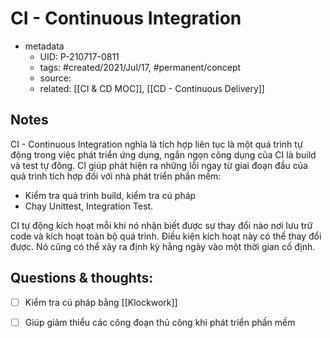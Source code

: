 # CI - Continuous Integration

- metadata
	- UID: P-210717-0811
	- tags: #created/2021/Jul/17, #permanent/concept 
	- source: 
	- related: [[CI & CD MOC]], [[CD - Continuous Delivery]]

## Notes
CI - Continuous Integration nghĩa là tích hợp liên tục là một quá trình tự động trong việc phát triển ứng dụng, ngắn ngọn công dụng của CI là build và test tự đông. CI giúp phát hiện ra những lỗi ngay từ giai đoạn đầu của quả trình tích hợp đối với nhà phát triển phần mềm:
- Kiểm tra quá trình build, kiểm tra cú pháp
- Chạy Unittest, Integration Test.

CI tự động kích hoạt mỗi khi nó nhận biết được sự thay đổi nào nơi lưu trữ code và kích hoạt toàn bộ quá trình. Điều kiện kích hoạt này có thể thay đổi được. Nó cũng có thể xảy ra định kỳ hằng ngày vào một thời gian cố định. 

## Questions & thoughts:
- [ ] Kiểm tra cú pháp bằng [[Klockwork]]
- [ ] Giúp giảm thiểu các công đoạn thủ công khi phát triển phần mềm

